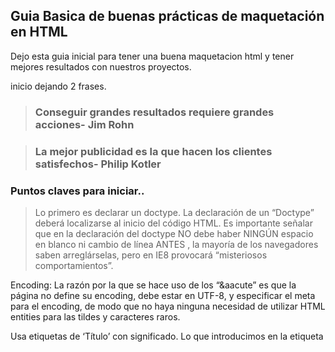 ## Guia Basica de buenas prácticas de maquetación en HTML

Dejo esta guia inicial para tener una buena maquetacion html y tener mejores resultados con nuestros proyectos.

inicio dejando 2 frases.

> ### Conseguir grandes resultados requiere grandes acciones- Jim Rohn

> ### La mejor publicidad es la que hacen los clientes satisfechos- Philip Kotler

### Puntos claves para iniciar..

> Lo primero es declarar un doctype. La declaración de un “Doctype”
> deberá localizarse al inicio del código HTML. Es importante señalar
> que en la declaración del doctype NO debe haber NINGÚN espacio en
> blanco ni cambio de línea ANTES , la mayoría de los navegadores saben
> arreglárselas, pero en IE8 provocará “misteriosos comportamientos”.

Encoding: La razón por la que se hace uso de los “&aacute” es que la página no define su encoding, debe estar en UTF-8, y especificar el meta para el encoding, de modo que no haya ninguna necesidad de utilizar HTML entities para las tildes y caracteres raros.


Usa etiquetas de ‘Título’ con significado. Lo que introducimos en la etiqueta <title> es lo que Google utiliza para su lista de resultados.

Usa metaetiquetas descriptivas. Las metaetiquetas descriptivas ayudan a que los robots de los buscadores obtengan mayor información acerca de las páginas.

La Metaetiqueta “Description” : Esta metaetiqueta describe el propósito principal de una página. Deberá ser diferente en cada página o sección. Google también utiliza el contenido de ésta y lo muestra en los resultados de búsqueda.
Para no saturar las descripciones es mejor que incluyas contenido conciso que atraiga a tus potenciales visitantes.

Metaetiqueta “keywords‟ (palabras clave) 
Esta metaetiqueta incluye palabras separadas por comas que son relevantes al contenido de la página y al igual que la metaetiqueta “description‟, debe ser concisa y directa.

Utiliza divs “<div>” para maquetar y dividir tu contenido en zonas o secciones
El primer paso que debes tener en cuenta es dividir el contenido de la página en secciones principales para organizar la información de la misma. Con esto garantizarás un contenido ordenado y con una buena arquitectura de la información.

Por regla general NO utilizar tablas, A MENOS que se trate de información tabulada,
pues si la naturaleza de la información es una relación de datos tabulados, entonces nada mejor que una tabla para representarla (ej: tablas comparativas, desgloses, una relación de elementos con sus respectivas propiedades, etc).

incorrecto: que el marco del sitio sea una tabla que lo envuelve todo para darle estructura
correcto: que una tabla con “info tabulada” forme “parte” del cuerpo de un contenido (ej: http://en.wikipedia.org/wiki/Comparison_of_web_application_frameworks o http://drupal.org/project/usage/drupal).

SEO: cabecera y logos como imágenes son anti-SEO, se deben utilizar trucos para representar textos (aunque estén ocultos bajo las imágenes) y en cualquier caso los “alt” y “title” de esas imágenes son bastante importante.

Separa el contenido de la página HTML del estilo con que se muestra
El código HTML contendrá la información, el código CSS el estilo y la manera en que se presenta. Siempre hay que usar estilos separados y no dentro de la página HTML. Así el código será más limpio y permitirá modificaciones de manera más eficaz.

Intenta unificar todos los estilos en una sola hoja de estilos

Cada archivo implica una solicitud HTTP, lo cual hace que el tiempo de carga de la página sea más lento.

Cuando son muchos CSS para IE se utiliza el “@import”, que permite entonces exceder el límite de 30, pero mucho mejor es utilizar un framework que permita “agregar” los ficheros CSS y JS en un único fichero para CSS y un único fichero para JS (lo cual resuelve el problema de las descargas paralelas).

Intenta tener la menor cantidad de ficheros externos de JavaScript 
No es recomendable atiborrar nuestro código HTML de llamadas a ficheros externos.
Tener el código JavaScript en ficheros aparte con extensión JS, y aunque a veces hará falta poner algo del código en la página, este debe ser de mínimo impacto.

Utiliza siempre que sea posible funcionalidades de CSS2 en lugar código JavaScript para los estilos como el hover con lo que se evita estar cargando innecesariamente la ejecución del JavaScript.

Usar las etiquetas de encabezados “<h1>…<h6>” de manera jerárquica para otorgar importancia a nuestro contenido y que éste sea clasificado acertadamente.

Haz un buen uso de las etiquetas HTML

Aquí te detallo algunos ejemplos:

Usar la etiqueta <p> para los párrafos apropiadamente y no hacer uso abusivo de los saltos de linea <br> . Para añadir espacio entre párrafos hay que ayudarnos de CSS usando propiedades como ‘padding’ o ‘margin’.

Estudiar más el potencial de los padding para ahorrarse estar repitiendo margins en los elementos que están en una misma región.

No realizar alineaciones centradas forzadas en atributos HTML para centrar la página. Utilizaremos márgenes automáticos para centrar el div contenedor.

Si quieres resaltar algún texto es mejor usar “em” o “strong” en lugar de usar “i” o “b”

No abusar del uso de <div>

Evitar saturar el código de <div> anidados. Hay que usarlos cuando no haya otro elemento html que represente lo que necesitamos.

No hay que usar las DIVS como sustituto de elementos lineales para obtener elementos de bloque. En ese caso hay que utilizar elementos lineales apoyados en las propiedad ‘display: block’ de CSS.

No abusar de float

Esto es muy importante, para garantizar la compatibilidad entre los diferentes navegadores, los divs no deben ser flotados masivamente porque en muchos browsers (IE6 por ejemplo) el sitio se rompe de mala manera, los float se deben utilizar solamente en los casos que ya están identificados como válidos y multi-browser.

Para maquetar los menús te recomendamos utilizar una lista desordenada <ul>

Fíjate que has cerrado todas tus etiquetas.

Usa minúsculas en tus etiquetas y atributos para facilitar la lectura de tu código.

Usar los atributos “alt” y “title” para las imágenes

El atributo “alt” significa “texto alternativo”, y quiere decir, que si no se encuentra la imagen se debe mostrar ese texto, entonces un error común es introducir toda una oración, lo cuál rompería horriblemente la página si le pedimos al navegador que no muestre las imágenes, en la vida real esto solo ocurre para los navegadores textuales (de consola) o cuando una imagen está rota y no es encontrada.
los buscadores comprenden el significado de la imagen por su “title” que es realmente el título que sí puede llevar una oración explicativa, y entonces es el title quien es SEO, lo que pasa es que “en ausencia del title” los buscadores intentan encontrar significado textual en el “alt”.

Utilizar etiquetas <fieldset> y <label> en los formularios

Es útil utilizar la etiqueta <label> para dar nombre a los elementos de un formulario y eliminar el uso de la etiqueta párrafo <p> o para evitar introducir texto sin etiqueta alguna. Igualmente es importante dividir los sets dentro de los formularios mediante la etiqueta <fieldset> y cuando sea necesario nombrar los set mediante la etiqueta <legend>.

Evitar tener una hoja de estilo diferente en dependencia del navegador o de la versión de este.

Es posible evitar estos tweak&twist si se tiene dominio de CSS2 y CSS3, y en general de correcta maquetación multi-browser, puesto que es posible utilizar un único fichero CSS con reglas que tomen en cuentan algunas particularidades entre los diferentes browsers (ej: poner primero las reglas específicas para cada navegador y finalmente la regla CSS3 que por estar de última predominará en caso de que el navegador la soporte).

Pero si de todas formas nos encontramos haciendo semejante condicional (suele pasar cuando uno va a arreglar algo que ya está hecho y no se pretende re-hacerlo completamente nuevo) entonces hay que destacar que las reglas en ese otro fichero CSS deben ser la mínima cantidad posible.

Ordena tu código con tabulaciones adecuadas ya que es una buena práctica para que sea fácilmente modificable y entendible por ti mismo o si es necesario por otra persona que continúe el desarrollo.

Comenta tu código

Destacar que los comentarios deben ser sintéticos y decorosos, ya que pueden ser vistos por el usuario, la página se despacha con los comentarios HTML incluídos, y lo mismo para CSS y JS, entonces no está bien comentar como si estuviésemos hablando en familia, porque puede terminar teniendo una mayor audiencia en caso de que alguien quiera inspeccionar por dentro…..

Valida el código
Es una herramienta muy útil que puede ayudarte a encontrar errores tales como olvidar cerrar una etiqueta, haber cerrado un estilo con dos puntos en lugar de punto y coma y un largo etc. Te animamos a usar el validador del W3C.


 >**Si tienes alguna sugerencia o quieres aportar algo mas te invito a que edites esta guia y agregues datos de acuerdo a tu experiencia :)**


**Salu2.**


